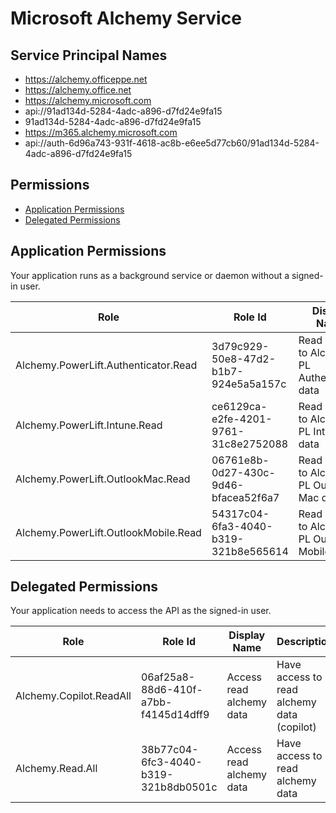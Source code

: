# Microsoft Alchemy Service
## Service Principal Names
- https://alchemy.officeppe.net
- https://alchemy.office.net
- https://alchemy.microsoft.com
- api://91ad134d-5284-4adc-a896-d7fd24e9fa15
- 91ad134d-5284-4adc-a896-d7fd24e9fa15
- https://m365.alchemy.microsoft.com
- api://auth-6d96a743-931f-4618-ac8b-e6ee5d77cb60/91ad134d-5284-4adc-a896-d7fd24e9fa15

 ## Permissions
- [Application Permissions](#application-permissions)
- [Delegated Permissions](#delegated-permissions)

## Application Permissions
Your application runs as a background service or daemon without a signed-in user.

| Role | Role Id | Display Name | Description |
|---|---|---|---|
| Alchemy.PowerLift.Authenticator.Read | 3d79c929-50e8-47d2-b1b7-924e5a5a157c | Read access to Alchemy PL Authenticator data | Read access to Alchemy PL Authenticator data |
| Alchemy.PowerLift.Intune.Read | ce6129ca-e2fe-4201-9761-31c8e2752088 | Read access to Alchemy PL Intune data | Read access to Alchemy PL Intune data |
| Alchemy.PowerLift.OutlookMac.Read | 06761e8b-0d27-430c-9d46-bfacea52f6a7 | Read access to Alchemy PL Outlook Mac data | Read access to Alchemy PL Outlook Mac data |
| Alchemy.PowerLift.OutlookMobile.Read | 54317c04-6fa3-4040-b319-321b8e565614 | Read access to Alchemy PL Outlook Mobile data | Read access to Alchemy PL Outlook Mobile data |

## Delegated Permissions
Your application needs to access the API as the signed-in user. 

| Role | Role Id | Display Name | Description |
|---|---|---|---|
| Alchemy.Copilot.ReadAll | 06af25a8-88d6-410f-a7bb-f4145d14dff9 | Access read alchemy data | Have access to read alchemy data (copilot) |
| Alchemy.Read.All | 38b77c04-6fc3-4040-b319-321b8db0501c | Access read alchemy data | Have access to read alchemy data |


